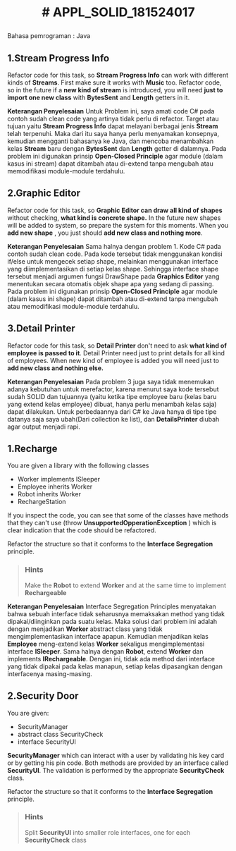 # <p align="center"> # APPL_SOLID_181524017 </p>

Bahasa pemrograman : Java

## 1.Stream Progress Info

Refactor code for this task, so **Stream Progress Info** can work with different kinds of **Streams**. First make sure it works with **Music** too. Refactor code, so in the future if a **new kind of stream** is introduced, you will need **just to import one new class** with   **BytesSent** and **Length** getters in it.

**Keterangan Penyelesaian**
Untuk Problem ini, saya amati code C# pada contoh sudah clean code yang artinya tidak perlu di refactor. Target atau tujuan yaitu **Stream Progress Info** dapat melayani berbagai jenis **Stream** telah terpenuhi. Maka dari itu saya hanya perlu menyamakan konsepnya, kemudian mengganti bahasanya ke Java, dan mencoba menambahkan kelas **Stream** baru dengan **BytesSent** dan **Length** getter di dalamnya. Pada problem ini digunakan prinsip **Open-Closed Principle** agar module (dalam kasus ini stream) dapat ditambah atau di-extend tanpa mengubah atau memodifikasi module-module terdahulu.

## 2.Graphic Editor

Refactor code for this task, so **Graphic Editor can draw all kind of shapes** without checking, **what kind is concrete shape.** In the future new shapes will be added to system, so prepare the system for this moments. When you **add new shape** , you just should **add new class and nothing more**.

**Keterangan Penyelesaian**
Sama halnya dengan problem 1. Kode C# pada contoh sudah clean code. Pada kode tersebut tidak menggunakan kondisi if/else untuk mengecek setiap shape, melainkan menggunakan interface yang diimplementasikan di setiap kelas shape. Sehingga interface shape tersebut menjadi argumen fungsi DrawShape pada **Graphics Editor** yang menentukan secara otomatis objek shape apa yang sedang di passing. Pada problem ini digunakan prinsip **Open-Closed Principle** agar module (dalam kasus ini shape) dapat ditambah atau di-extend tanpa mengubah atau memodifikasi module-module terdahulu.

## 3.Detail Printer

Refactor code for this task, so **Detail Printer** don&#39;t need to ask **what kind of employee is passed to it**. Detail Printer need just to print details for all kind of employees. When new kind of employee is added you will need just to **add new class and nothing else.**

**Keterangan Penyelesaian**
Pada problem 3 juga saya tidak menemukan adanya kebutuhan untuk merefactor, karena menurut saya kode tersebut sudah SOLID dan tujuannya (yaitu ketika tipe employee baru (kelas baru yang extend kelas employee) dibuat, hanya perlu menambah kelas saja) dapat dilakukan. Untuk perbedaannya dari C# ke Java hanya di tipe tipe datanya saja saya ubah(Dari collection ke list), dan **DetailsPrinter** diubah agar output menjadi rapi.

## 1.Recharge

You are given a library with the following classes

- Worker implements ISleeper
- Employee inherits Worker
- Robot inherits Worker
- RechargeStation

If you inspect the code, you can see that some of the classes have methods that they can&#39;t use (throw **UnsupportedOpperationException** ) which is clear indication that the code should be refactored.

Refactor the structure so that it conforms to the **Interface Segregation** principle.

> ### Hints
> Make the **Robot** to extend **Worker** and at the same time to implement **Rechargeable**

**Keterangan Penyelesaian**
Interface Segregation Principles menyatakan bahwa sebuah interface tidak seharusnya memaksakan method yang tidak dipakai/diinginkan pada suatu kelas. Maka solusi dari problem ini adalah dengan menjadikan **Worker** abstract class yang tidak mengimplementasikan interface apapun. Kemudian menjadikan kelas **Employee** meng-extend kelas **Worker** sekaligus mengimplementasi interface **ISleeper**. Sama halnya dengan **Robot**, extend **Worker** dan implements **IRechargeable**. Dengan ini, tidak ada method dari interface yang tidak dipakai pada kelas manapun, setiap kelas dipasangkan dengan interfacenya masing-masing.

## 2.Security Door

You are given:

- SecurityManager
- abstract class SecurityCheck
- interface SecurityUI

**SecurityManager** which can interact with a user by validating his key card or by getting his pin code. Both methods are provided by an interface called **SecurityUI**. The validation is performed by the appropriate **SecurityCheck** class.

Refactor the structure so that it conforms to the **Interface Segregation** principle.

> ### Hints
> Split **SecurityUI** into smaller role interfaces, one for each **SecurityCheck** class

